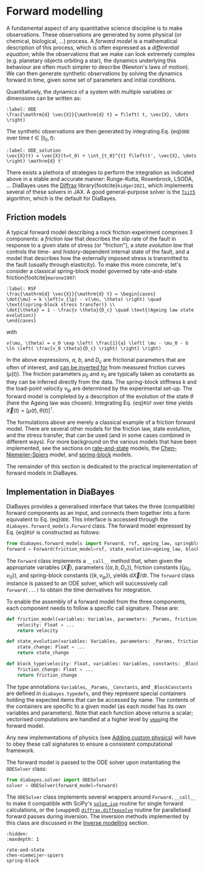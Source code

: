 # Forward modelling

A fundamental aspect of any quantitative science discipline is to make observations. These observations are generated by some physical (or chemical, biological, ...) process. A _forward model_ is a mathematical description of this process, which is often expressed as a _differential equation_; while the observations that we make can look extremely complex (e.g. planetary objects orbiting a star), the dynamics underlying this behaviour are often much simpler to describe (Newton's laws of motion). We can then generate synthetic observations by solving the dynamics forward in time, given some set of parameters and initial conditions.

Quantitatively, the dynamics of a system with multiple variables or dimensions can be written as:

```{math}
:label: ODE
\frac{\mathrm{d} \vec{X}}{\mathrm{d} t} = f\left( t, \vec{X}, \dots \right)
```

The synthetic observations are then generated by integrating Eq. {eq}`ODE` over time $t \in \left[ t_0, t \right)$:
```{math}
:label: ODE_solution
\vec{X}(t) = \vec{X}(t=t_0) + \int_{t_0}^{t} f\left(t', \vec{X}, \dots \right) \mathrm{d} t'
```

There exists a plethora of strategies to perform the integration as indicated above in a stable and accurate manner: Runge-Kutta, Rosenbrock, LSODA, ... DiaBayes uses the [Diffrax](https://docs.kidger.site/diffrax/) library{footcite}`kidger2021`, which implements several of these solvers in JAX. A good general-purpose solver is the [`Tsit5`](https://docs.kidger.site/diffrax/api/solvers/ode_solvers/#diffrax.Tsit5) algorithm, which is the default for DiaBayes.

## Friction models

A typical forward model describing a rock friction experiment comprises 3 components: a _friction law_ that describes the slip rate of the fault in response to a given state of stress (or "friction"), a _state evolution law_ that controls the time- and history-dependent internal state of the fault, and a model that describes how the externally imposed stress is transmitted to the fault (usually through elasticity). To make this more concrete, let's consider a classical spring-block model governed by rate-and-state friction{footcite}`marone1997`:

```{math}
:label: RSF
\frac{\mathrm{d} \vec{X}}{\mathrm{d} t} = \begin{cases}
\dot{\mu} = k \left(v_{lp} - v(\mu, \theta) \right) \quad \text{(spring-block stress transfer)} \\
\dot{\theta} = 1 - \frac{v \theta}{D_c} \quad \text{(Ageing law state evolution)}
\end{cases}
```
with
```{math}
v(\mu, \theta) = v_0 \exp \left( \frac{1}{a} \left[ \mu - \mu_0 - b \ln \left( \frac{v_0 \theta}{D_c} \right) \right] \right)
```
In the above expressions, $a$, $b$, and $D_c$ are frictional parameters that are often of interest, and [can be inverted for](../inversion/index) from measured friction curves ($\mu(t)$). The friction parameters $\mu_0$ and $v_0$ are typically taken as constants as they can be inferred directly from the data. The spring-block stiffness $k$ and the load-point velocity $v_{lp}$ are determined by the experimental set-up. The forward model is completed by a description of the evolution of the state $\theta$ (here the Ageing law was chosen). Integrating Eq. {eq}`RSF` over time yields $\vec{X}(t) = \left[ \mu(t), \theta(t) \right]^\intercal$.

The formulations above are merely a classical example of a friction forward model. There are several other models for the friction law, state evolution, and the stress transfer, that can be used (and in some cases combined in different ways). For more background on the various models that have been implemented, see the sections on [rate-and-state](rate-and-state) models, the [Chen-Niemeijer-Spiers](chen-niemeijer-spiers) model, and [spring-block](spring-block) models.

The remainder of this section is dedicated to the practical implementation of forward models in DiaBayes.

## Implementation in DiaBayes

DiaBayes provides a generalised interface that takes the three (compatible) forward components as an input, and connects them together into a form equivalent to Eq. {eq}`ODE`. This interface is accessed through the `diabayes.forward_models.Forward` class. The forward model expressed by Eq. {eq}`RSF` is constructed as follows:
```python
from diabayes.forward_models import Forward, rsf, ageing_law, springblock
forward = Forward(friction_model=rsf, state_evolution=ageing_law, block_type=springblock)
```
The `Forward` class implements a `__call__` method that, when given the appropriate variables ($\vec{X}$), parameters ($\left\{ a, b, D_c \right\}$), friction constants ($\left\{ \mu_0, v_0 \right\}$), and spring-block constants ($\left\{ k, v_{lp} \right\}$), yields $\mathrm{d} \vec{X} / \mathrm{d} t$. The `forward` class instance is passed to an ODE solver, which will successively call `forward(...)` to obtain the time derivatives for integration.

To enable the assembly of a forward model from the three components, each component needs to follow a specific call signature. These are:
```python
def friction_model(variables: Variables, parameters: _Params, friction_constants: _Constants) -> Float:
    velocity: Float = ...
    return velocity

def state_evolution(variables: Variables, parameters: _Params, friction_constants: _Constants) -> Float:
    state_change: Float = ...
    return state_change

def block_type(velocity: Float, variables: Variables, constants: _BlockConstants) -> Float:
    friction_change: Float = ...
    return friction_change
```
The type annotations `Variables`, `_Params`, `_Constants`, and `_BlockConstants` are defined in `diabayes.typedefs`, and they represent special containers holding the expected items that can be accessed by name. The contents of the containers are specific to a given model (as each model has its own variables and parameters). Note that each function above returns a scalar; vectorised computations are handled at a higher level by [`vmap`](https://docs.jax.dev/en/latest/_autosummary/jax.vmap.html)ing the forward model.

Any new implementations of physics (see [Adding custom physics](../adding_features)) will have to obey these call signatures to ensure a consistent computational framework.

The forward model is passed to the ODE solver upon instantiating the `ODESolver` class:
```python
from diabayes.solver import ODESolver
solver = ODESolver(forward_model=forward)
```
The `ODESolver` class implements several wrappers around `Forward.__call__` to make it compatible with SciPy's [`solve_ivp`](https://docs.scipy.org/doc/scipy/reference/generated/scipy.integrate.solve_ivp.html) routine for single forward calculations, or the (`vmap`ped) [`diffrax.diffeqsolve`](https://docs.kidger.site/diffrax/api/diffeqsolve/) routine for parallelised forward passes during inversion. The inversion methods implemented by this class are discussed in the [Inverse modelling](../inversion/index) section.

```{toctree}
:hidden:
:maxdepth: 1

rate-and-state
chen-niemeijer-spiers
spring-block
```

```{rubric} References
```
```{footbibliography}
```